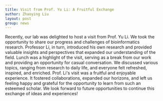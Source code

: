 ```yaml
---
title: Visit from Prof. Yu Li: A Fruitful Exchange
author: Zhaoying Liu
layout: post
group: news
---
```

Recently, our lab was delighted to host a visit from Prof. Yu Li. We took the opportunity to share our progress and challenges of bioinformatics research. Professor Li, in turn, introduced his own research and provided valuable insights and perspectives that expanded our understanding of the field.
Lunch was a highlight of the visit, serving as a break from our work and providing an opportunity for casual conversation.  We discussed various topics, ranging from research to daily life,  and everyone felt refreshed, inspired, and enriched. Prof. Li's visit was a fruitful and enjoyable experience. It fostered collaborations, expanded our horizons, and left us feeling happy and grateful for the opportunity to learn from such an esteemed scholar. We look forward to future opportunities to continue this exchange of ideas and experiences!
